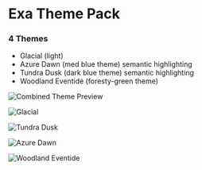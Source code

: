 # Exa Theme Pack

### 4 Themes

- Glacial (light)
- Azure Dawn (med blue theme) semantic highlighting
- Tundra Dusk (dark blue theme) semantic highlighting 
- Woodland Eventide (foresty-green theme)

![Combined Theme Preview](https://github.com/exastone/joegrammer-theme/blob/main/screenshots/combined.jpg?raw=true)

![Glacial](https://github.com/exastone/exa-theme/blob/main/screenshots/theme-glacial.jpg?raw=true)

![Tundra Dusk](https://github.com/exastone/exa-theme/blob/main/screenshots/theme-dusk.jpg?raw=true)

![Azure Dawn](https://github.com/exastone/exa-theme/blob/main/screenshots/theme-dawn.jpg?raw=true)

![Woodland Eventide](https://github.com/exastone/exa-theme/blob/main/screenshots/theme-woodland.jpg?raw=true)
